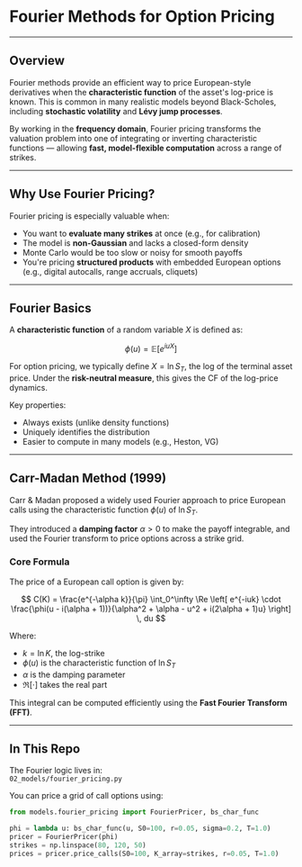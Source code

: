 # Fourier Methods for Option Pricing

---

## Overview

Fourier methods provide an efficient way to price European-style derivatives when the **characteristic function** of the asset's log-price is known. This is common in many realistic models beyond Black-Scholes, including **stochastic volatility** and **Lévy jump processes**.

By working in the **frequency domain**, Fourier pricing transforms the valuation problem into one of integrating or inverting characteristic functions — allowing **fast, model-flexible computation** across a range of strikes.

---

## Why Use Fourier Pricing?

Fourier pricing is especially valuable when:

- You want to **evaluate many strikes** at once (e.g., for calibration)
- The model is **non-Gaussian** and lacks a closed-form density
- Monte Carlo would be too slow or noisy for smooth payoffs
- You're pricing **structured products** with embedded European options (e.g., digital autocalls, range accruals, cliquets)

---

## Fourier Basics

A **characteristic function** of a random variable $X$ is defined as:

$$
\phi(u) = \mathbb{E}[e^{iuX}]
$$

For option pricing, we typically define $X = \ln S_T$, the log of the terminal asset price. Under the **risk-neutral measure**, this gives the CF of the log-price dynamics.

Key properties:
- Always exists (unlike density functions)
- Uniquely identifies the distribution
- Easier to compute in many models (e.g., Heston, VG)

---

## Carr-Madan Method (1999)

Carr & Madan proposed a widely used Fourier approach to price European calls using the characteristic function $\phi(u)$ of $\ln S_T$.

They introduced a **damping factor** $\alpha > 0$ to make the payoff integrable, and used the Fourier transform to price options across a strike grid.

### Core Formula

The price of a European call option is given by:

$$
C(K) = \frac{e^{-\alpha k}}{\pi} \int_0^\infty \Re \left[ e^{-iuk} \cdot \frac{\phi(u - i(\alpha + 1))}{\alpha^2 + \alpha - u^2 + i(2\alpha + 1)u} \right] \, du
$$

Where:
- $k = \ln K$, the log-strike
- $\phi(u)$ is the characteristic function of $\ln S_T$
- $\alpha$ is the damping parameter
- $\Re[\cdot]$ takes the real part

This integral can be computed efficiently using the **Fast Fourier Transform (FFT)**.

---

## In This Repo

The Fourier logic lives in:  
`02_models/fourier_pricing.py`

You can price a grid of call options using:

```python
from models.fourier_pricing import FourierPricer, bs_char_func

phi = lambda u: bs_char_func(u, S0=100, r=0.05, sigma=0.2, T=1.0)
pricer = FourierPricer(phi)
strikes = np.linspace(80, 120, 50)
prices = pricer.price_calls(S0=100, K_array=strikes, r=0.05, T=1.0)

